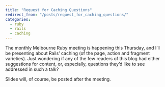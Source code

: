 ```yaml
---
title: "Request for Caching Questions"
redirect_from: "/posts/request_for_caching_questions/"
categories:
  - ruby
  - rails
  - caching
---
```

The monthly Melbourne Ruby meeting is happening this Thursday, and I’ll
be presenting about Rails’ caching (of the page, action and fragment
varieties). Just wondering if any of the few readers of this blog had
either suggestions for content, or, especially, questions they’d like to
see addressed in such a talk?

Slides will, of course, be posted after the meeting.
